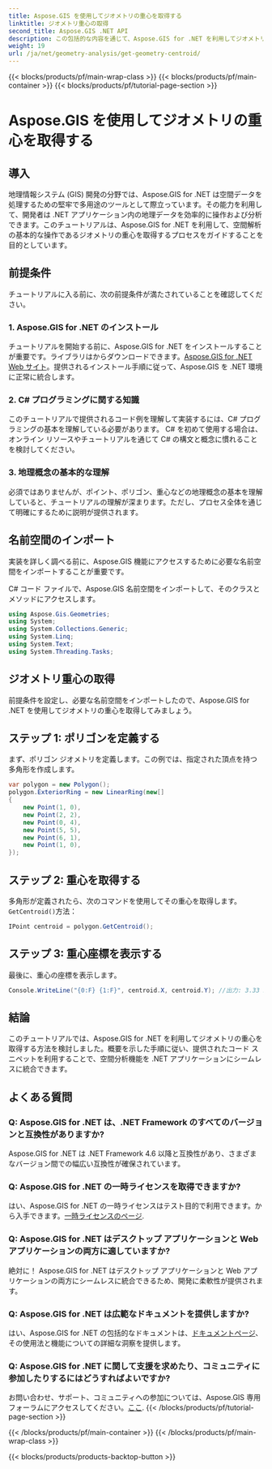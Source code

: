 ```yaml
---
title: Aspose.GIS を使用してジオメトリの重心を取得する
linktitle: ジオメトリ重心の取得
second_title: Aspose.GIS .NET API
description: この包括的な内容を通じて、Aspose.GIS for .NET を利用してジオメトリ重心を作成する方法を学びましょう。空間分析を .NET アプリケーションにシームレスに統合します。
weight: 19
url: /ja/net/geometry-analysis/get-geometry-centroid/
---
```


{{< blocks/products/pf/main-wrap-class >}}
{{< blocks/products/pf/main-container >}}
{{< blocks/products/pf/tutorial-page-section >}}

# Aspose.GIS を使用してジオメトリの重心を取得する

## 導入
地理情報システム (GIS) 開発の分野では、Aspose.GIS for .NET は空間データを処理するための堅牢で多用途のツールとして際立っています。その能力を利用して、開発者は .NET アプリケーション内の地理データを効率的に操作および分析できます。このチュートリアルは、Aspose.GIS for .NET を利用して、空間解析の基本的な操作であるジオメトリの重心を取得するプロセスをガイドすることを目的としています。
## 前提条件
チュートリアルに入る前に、次の前提条件が満たされていることを確認してください。
### 1. Aspose.GIS for .NET のインストール
チュートリアルを開始する前に、Aspose.GIS for .NET をインストールすることが重要です。ライブラリはからダウンロードできます。[Aspose.GIS for .NET Web サイト](https://releases.aspose.com/gis/net/)。提供されるインストール手順に従って、Aspose.GIS を .NET 環境に正常に統合します。
### 2. C# プログラミングに関する知識
このチュートリアルで提供されるコード例を理解して実装するには、C# プログラミングの基本を理解している必要があります。 C# を初めて使用する場合は、オンライン リソースやチュートリアルを通じて C# の構文と概念に慣れることを検討してください。
### 3. 地理概念の基本的な理解
必須ではありませんが、ポイント、ポリゴン、重心などの地理概念の基本を理解していると、チュートリアルの理解が深まります。ただし、プロセス全体を通じて明確にするために説明が提供されます。

## 名前空間のインポート
実装を詳しく調べる前に、Aspose.GIS 機能にアクセスするために必要な名前空間をインポートすることが重要です。

C# コード ファイルで、Aspose.GIS 名前空間をインポートして、そのクラスとメソッドにアクセスします。
```csharp
using Aspose.Gis.Geometries;
using System;
using System.Collections.Generic;
using System.Linq;
using System.Text;
using System.Threading.Tasks;
```
## ジオメトリ重心の取得
前提条件を設定し、必要な名前空間をインポートしたので、Aspose.GIS for .NET を使用してジオメトリの重心を取得してみましょう。
## ステップ 1: ポリゴンを定義する
まず、ポリゴン ジオメトリを定義します。この例では、指定された頂点を持つ多角形を作成します。
```csharp
var polygon = new Polygon();
polygon.ExteriorRing = new LinearRing(new[]
{
    new Point(1, 0),
    new Point(2, 2),
    new Point(0, 4),
    new Point(5, 5),
    new Point(6, 1),
    new Point(1, 0),
});
```
## ステップ 2: 重心を取得する
多角形が定義されたら、次のコマンドを使用してその重心を取得します。`GetCentroid()`方法：
```csharp
IPoint centroid = polygon.GetCentroid();
```
## ステップ 3: 重心座標を表示する
最後に、重心の座標を表示します。
```csharp
Console.WriteLine("{0:F} {1:F}", centroid.X, centroid.Y); //出力: 3.33 2.58
```

## 結論
このチュートリアルでは、Aspose.GIS for .NET を利用してジオメトリの重心を取得する方法を検討しました。概要を示した手順に従い、提供されたコード スニペットを利用することで、空間分析機能を .NET アプリケーションにシームレスに統合できます。
## よくある質問
### Q: Aspose.GIS for .NET は、.NET Framework のすべてのバージョンと互換性がありますか?
Aspose.GIS for .NET は .NET Framework 4.6 以降と互換性があり、さまざまなバージョン間での幅広い互換性が確保されています。
### Q: Aspose.GIS for .NET の一時ライセンスを取得できますか?
はい、Aspose.GIS for .NET の一時ライセンスはテスト目的で利用できます。から入手できます。[一時ライセンスのページ](https://purchase.aspose.com/temporary-license/).
### Q: Aspose.GIS for .NET はデスクトップ アプリケーションと Web アプリケーションの両方に適していますか?
絶対に！ Aspose.GIS for .NET はデスクトップ アプリケーションと Web アプリケーションの両方にシームレスに統合できるため、開発に柔軟性が提供されます。
### Q: Aspose.GIS for .NET は広範なドキュメントを提供しますか?
はい、Aspose.GIS for .NET の包括的なドキュメントは、[ドキュメントページ](https://reference.aspose.com/gis/net/)、その使用法と機能についての詳細な洞察を提供します。
### Q: Aspose.GIS for .NET に関して支援を求めたり、コミュニティに参加したりするにはどうすればよいですか?
お問い合わせ、サポート、コミュニティへの参加については、Aspose.GIS 専用フォーラムにアクセスしてください。[ここ](https://forum.aspose.com/c/gis/33).
{{< /blocks/products/pf/tutorial-page-section >}}

{{< /blocks/products/pf/main-container >}}
{{< /blocks/products/pf/main-wrap-class >}}

{{< blocks/products/products-backtop-button >}}
